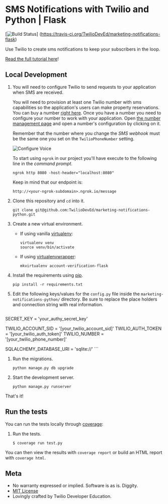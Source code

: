 # SMS Notifications with Twilio and Python | Flask

[![Build Status](https://travis-ci.org/TwilioDevEd/marketing-notifications-python.svg?branch=master)]
(https://travis-ci.org/TwilioDevEd/marketing-notifications-flask)

Use Twilio to create sms notifications to keep your subscribers in the loop.

[Read the full tutorial here](https://www.twilio.com/docs/tutorials/walkthrough/marketing-notifications/python/flask)!

## Local Development

1. You will need to configure Twilio to send requests to your application when SMS are received.

   You will need to provision at least one Twilio number with sms capabilities so the application's users can make property reservations. You can buy a number [right here](https://www.twilio.com/user/account/phone-numbers/search). Once you have a number you need to configure your number to work with your application. Open [the number management page](https://www.twilio.com/user/account/phone-numbers/incoming) and open a number's configuration by clicking on it.

   Remember that the number where you change the _SMS webhook_ must be the same one you set on the `TwilioPhoneNumber` setting.

   ![Configure Voice](http://howtodocs.s3.amazonaws.com/twilio-number-config-all-med.gif)

   To start using `ngrok` in our project you'll have execute to the following line in the _command prompt_.

    ```
    ngrok http 8080 -host-header="localhost:8080"
    ```

   Keep in mind that our endpoint is:

    ```
    http://<your-ngrok-subdomain>.ngrok.io/message
    ```

1. Clone this repository and `cd` into it.

    ```
    git clone git@github.com:TwilioDevEd/marketing-notifications-python.git
    ```

1. Create a new virtual environment.

    - If using vanilla [virtualenv](https://virtualenv.pypa.io/en/latest/):

        ```
        virtualenv venv
        source venv/bin/activate
        ```

    - If using [virtualenvwrapper](https://virtualenvwrapper.readthedocs.org/en/latest/):

        ```
        mkvirtualenv account-verification-flask
        ```

1. Install the requirements using [pip](https://pip.pypa.io/en/stable/installing/).

    ```
    pip install -r requirements.txt
    ```

1. Edit the following keys/values for the `config.py` file inside the  `marketing-notifications-python/` directory. Be sure to replace the place holders and connection string with real information.

    ```
  SECRET_KEY = 'your_authy_secret_key'

  TWILIO_ACCOUNT_SID = '[your_twilio_account_sid]'
  TWILIO_AUTH_TOKEN = '[your_twilio_auth_token]'
  TWILIO_NUMBER = '[your_twilio_phone_number]'

  SQLALCHEMY_DATABASE_URI = 'sqlite://'
    ```

1. Run the migrations.

    ```
    python manage.py db upgrade
    ```

1. Start the development server.

    ```
    python manage.py runserver
    ```

That's it!

## Run the tests

You can run the tests locally through [coverage](http://coverage.readthedocs.org/):

1. Run the tests.

    ```
    $ coverage run test.py
    ```

You can then view the results with `coverage report` or build an HTML report with `coverage html`.

## Meta

* No warranty expressed or implied. Software is as is. Diggity.
* [MIT License](http://www.opensource.org/licenses/mit-license.html)
* Lovingly crafted by Twilio Developer Education.
